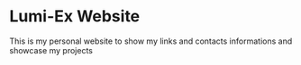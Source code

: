 # Lumi-Ex Website

This is my personal website to show my links and contacts informations and showcase my projects
